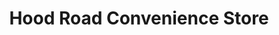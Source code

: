 ---
title: "Hood Road Convenience Store"
url: /daventry/hood-road-convenience-store/
shop: convenience
---